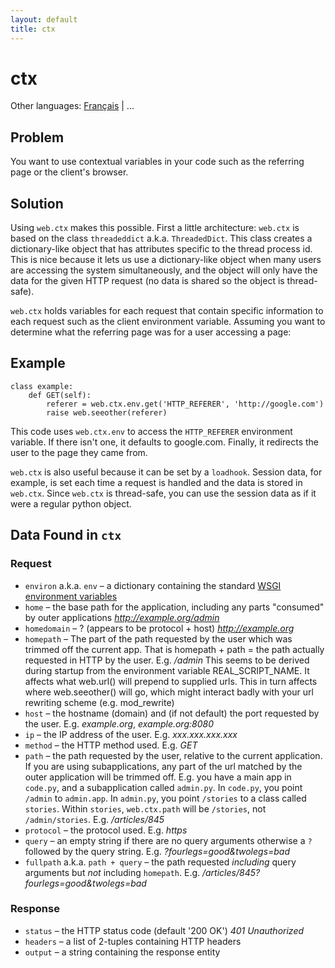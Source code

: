 ```yaml
---
layout: default
title: ctx
---
```


# ctx

Other languages: [Français](/../cookbook/ctx.fr) | ...

Problem
-------

You want to use contextual variables in your code such as the referring page or the client's browser.

Solution
--------

Using `web.ctx` makes this possible. First a little architecture: `web.ctx` is based on the class `threadeddict` a.k.a. `ThreadedDict`. This class creates a dictionary-like object that has attributes specific to the thread process id. This is nice because it lets us use a dictionary-like object when many users are accessing the system simultaneously, and the object will only have the data for the given HTTP request (no data is shared so the object is thread-safe).

`web.ctx` holds variables for each request that contain specific information to each request such as the client environment variable. Assuming you want to determine what the referring page was for a user accessing a page:

Example
-------

    class example:
        def GET(self):
            referer = web.ctx.env.get('HTTP_REFERER', 'http://google.com')
            raise web.seeother(referer)

This code uses `web.ctx.env` to access the `HTTP_REFERER` environment variable. If there isn't one, it defaults to google.com. Finally, it redirects the user to the page they came from.

`web.ctx` is also useful because it can be set by a `loadhook`. Session data, for example, is set each time a request is handled and the data is stored in `web.ctx`. Since `web.ctx` is thread-safe, you can use the session data as if it were a regular python object.

Data Found in `ctx`
-------------------

### Request ###
*   `environ` a.k.a. `env` &ndash; a dictionary containing the standard [WSGI environment variables](http://www.python.org/dev/peps/pep-0333/#environ-variables)
*   `home` &ndash; the base path for the application, including any parts "consumed" by outer applications *http://example.org/admin*
*   `homedomain` &ndash; ? (appears to be protocol + host) *http://example.org*
*   `homepath` &ndash; The part of the path requested by the user which was trimmed off the current app. That is homepath + path = the path actually requested in HTTP by the user. E.g. */admin* This seems to be derived during startup from the environment variable REAL_SCRIPT_NAME. It affects what web.url() will prepend to supplied urls. This in turn affects where web.seeother() will go, which might interact badly with your url rewriting scheme (e.g. mod_rewrite)
*   `host` &ndash; the hostname (domain) and (if not default) the port requested by the user. E.g. *example.org*, *example.org:8080*
*   `ip` &ndash; the IP address of the user. E.g. *xxx.xxx.xxx.xxx*
*   `method` &ndash; the HTTP method used. E.g. *GET*
*   `path` &ndash; the path requested by the user, relative to the current application. If you are using subapplications, any part of the url matched by the outer application will be trimmed off. E.g. you have a main app in `code.py`, and a subapplication called `admin.py`. In `code.py`, you point `/admin` to `admin.app`.  In `admin.py`, you point `/stories` to a class called `stories`. Within `stories`, `web.ctx.path` will be `/stories`, not `/admin/stories`. E.g. */articles/845*
*   `protocol` &ndash; the protocol used. E.g. *https*
*   `query` &ndash; an empty string if there are no query arguments otherwise a `?` followed by the query string. E.g. *?fourlegs=good&twolegs=bad*
*   `fullpath` a.k.a. `path + query` &ndash; the path requested *including* query arguments but *not* including `homepath`. E.g. */articles/845?fourlegs=good&twolegs=bad*

### Response ###
*   `status` &ndash; the HTTP status code (default '200 OK') *401 Unauthorized*
*   `headers` &ndash; a list of 2-tuples containing HTTP headers
*   `output` &ndash; a string containing the response entity
